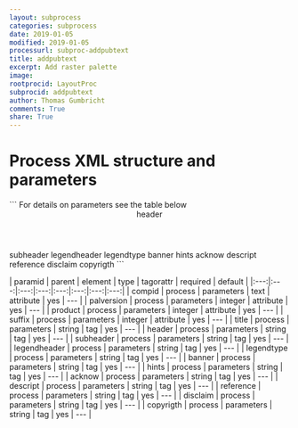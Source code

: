```yaml
---
layout: subprocess
categories: subprocess
date: 2019-01-05
modified: 2019-01-05
processurl: subproc-addpubtext
title: addpubtext
excerpt: Add raster palette
image: 
rootprocid: LayoutProc
subprocid: addpubtext
author: Thomas Gumbricht
comments: True
share: True
---
```


<h1 class='foot-description'>Process XML structure and parameters</h1>
```
For details on parameters see the table below
<?xml version="1.0" ?>
<process>
  <!--Generated from python-->
  <userproj plotid="yourplotid" projectid="yourprojectid" siteid="yoursiteid" system="systemid" tractid="yourtractid" userid="youruserid"/>
  <period endday="DD" endmonth="MM" endyear="YYYY" seasonendday="DD" seasonendmonth="MM" seasonstartday="DD" seasonstartmonth="MM" startday="DD" startmonth="MM" startyear="YYYY" timestep="timestep"/>
  <parameters compid="txtstring" palversion="xyz" product="xyz" suffix="xyz">
    <title>title</title>
    <header>header</header>
    <subheader>subheader</subheader>
    <legendheader>legendheader</legendheader>
    <legendtype>legendtype</legendtype>
    <banner>banner</banner>
    <hints>hints</hints>
    <acknow>acknow</acknow>
    <descript>descript</descript>
    <reference>reference</reference>
    <disclaim>disclaim</disclaim>
    <copyrigth>copyrigth</copyrigth>
  </parameters>
</process>
```

| paramid | parent | element | type | tagorattr | required | default |
|:---:|:---:|:---:|:---:|:---:|:---:|:---:|:---:|
| compid | process | parameters | text | attribute | yes | --- |
| palversion | process | parameters | integer | attribute | yes | --- |
| product | process | parameters | integer | attribute | yes | --- |
| suffix | process | parameters | integer | attribute | yes | --- |
| title | process | parameters | string | tag | yes | --- |
| header | process | parameters | string | tag | yes | --- |
| subheader | process | parameters | string | tag | yes | --- |
| legendheader | process | parameters | string | tag | yes | --- |
| legendtype | process | parameters | string | tag | yes | --- |
| banner | process | parameters | string | tag | yes | --- |
| hints | process | parameters | string | tag | yes | --- |
| acknow | process | parameters | string | tag | yes | --- |
| descript | process | parameters | string | tag | yes | --- |
| reference | process | parameters | string | tag | yes | --- |
| disclaim | process | parameters | string | tag | yes | --- |
| copyrigth | process | parameters | string | tag | yes | --- |
